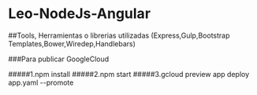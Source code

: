 # Leo-NodeJs-Angular

##Tools, Herramientas o librerias utilizadas
(Express,Gulp,Bootstrap Templates,Bower,Wiredep,Handlebars)


###Para publicar GoogleCloud

#####1.npm install
#####2.npm start
#####3.gcloud preview app deploy app.yaml --promote
